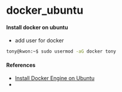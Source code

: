 # docker_ubuntu


#### Install docker on ubuntu

* add user for docker
```bash
tony@kwon:~$ sudo usermod -aG docker tony
```

#### References
* [Install Docker Engine on Ubuntu](https://docs.docker.com/engine/install/ubuntu/)
* 
